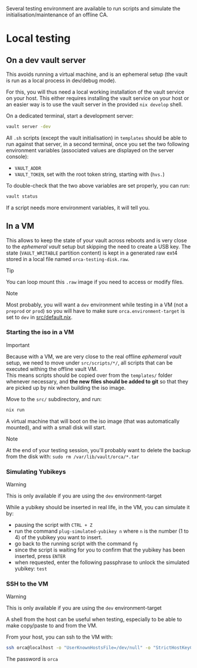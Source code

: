 Several testing environment are available to run scripts and simulate the initialisation/maintenance of an offline CA.

# Local testing

## On a dev vault server

This avoids running a virtual machine, and is an ephemeral setup (the vault is run as a local process in dev/debug mode).

For this, you will thus need a local working installation of the vault service on your host. This either requires installing the vault service on your host or an easier way is to use the vault server in the provided `nix develop` shell.

On a dedicated terminal, start a development server:
```bash
vault server -dev
```

All `.sh` scripts (except the vault initialisation) in `templates` should be able to run against that server, in a second terminal, once you set the two following environment variables (associated values are displayed on the server console):
* `VAULT_ADDR`
* `VAULT_TOKEN`, set with the root token string, starting with (`hvs.`)

To double-check that the two above variables are set properly, you can run:
```bash
vault status
```

If a script needs more environment variables, it will tell you.

## In a VM

This allows to keep the state of your vault across reboots and is very close to the *ephemeral vault* setup but skipping the need to create a USB key. The state (`VAULT_WRITABLE` partition content) is kept in a generated raw ext4 stored in a local file named `orca-testing-disk.raw`.

> [!Tip]  
> You can loop mount this `.raw` image if you need to access or modify files.

> [!Note]  
> Most probably, you will want a `dev` environment while testing in a VM (not a `preprod` or `prod`) so you will have to make sure `orca.environment-target` is set to `dev` in [src/default.nix](../../src/default.nix).

### Starting the iso in a VM

> [!Important]  
> Because with a VM, we are very close to the real offline *ephemeral vault* setup, we need to move under `src/scripts/*/`, all scripts that can be executed withing the offline vault VM.  
> This means scripts should be copied over from the `templates/` folder whenever necessary, and **the new files should be added to git** so that they are picked up by nix when building the iso image.

Move to the `src/` subdirectory, and run:
```bash
nix run
```
A virtual machine that will boot on the iso image (that was automatically mounted), and with a small disk will start.

> [!Note]  
> At the end of your testing session, you'll probably want to delete the backup from the disk with:
> `sudo rm /var/lib/vault/orca/*.tar`  

### Simulating Yubikeys

> [!Warning]
> This is only available if you are using the `dev` environment-target

While a yubikey should be inserted in real life, in the VM, you can simulate it by:
- pausing the script with `CTRL + Z`
- run the command `plug-simulated-yubikey n` where `n` is the number (1 to 4) of the yubikey you want to insert.
- go back to the running script with the command `fg`
- since the script is waiting for you to confirm that the yubikey has been inserted, press `ENTER`
- when requested, enter the following passphrase to unlock the simulated yubikey: `test`

### SSH to the VM

> [!Warning]
> This is only available if you are using the `dev` environment-target

A shell from the host can be useful when testing, especially to be able to make copy/paste to and from the VM.

From your host, you can ssh to the VM with:
```bash
ssh orca@localhost -o "UserKnownHostsFile=/dev/null" -o "StrictHostKeyChecking=accept-new" -p 2222
```
The password is `orca`

